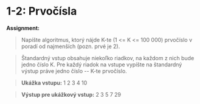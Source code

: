 # 1-2: Prvočísla

**Assignment:**
>Napíšte algoritmus, ktorý nájde K-te (1 <= K <= 100 000) prvočíslo v poradí od najmenších (pozn. prvé je 2).

>Štandardný vstup obsahuje niekoľko riadkov, na každom z nich bude jedno číslo K. Pre každý riadok na vstupe vypíšte na štandardný výstup práve jedno číslo -- K-te prvočíslo.

>**Ukážka vstupu:**
>1
>2
>3
>4
>10

>**Výstup pre ukážkový vstup:**
>2
>3
>5
>7
>29
